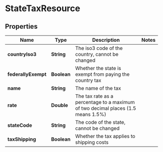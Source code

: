 
# StateTaxResource

## Properties
Name | Type | Description | Notes
------------ | ------------- | ------------- | -------------
**countryIso3** | **String** | The iso3 code of the country, cannot be changed | 
**federallyExempt** | **Boolean** | Whether the state is exempt from paying the country tax | 
**name** | **String** | The name of the tax | 
**rate** | **Double** | The tax rate as a percentage to a maximum of two decimal places (1.5 means 1.5%) | 
**stateCode** | **String** | The code of the state, cannot be changed | 
**taxShipping** | **Boolean** | Whether the tax applies to shipping costs | 



